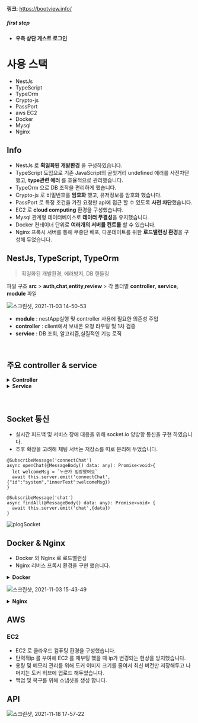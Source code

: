
**링크**: https://bootview.info/
##### first step
- **우측 상단 게스트 로그인**

# 사용 스택
- NestJs
- TypeScript
- TypeOrm
- Crypto-js
- PassPort
- aws EC2
- Docker
- Mysql
- Nginx


## Info
- NestJs 로 **획일화된 개발환경** 을 구성하였습니다.
- TypeScript 도입으로 기존 JavaScript의 골칫거리 undefined 에러를 사전차단했고, **type관련 에러** 를 효율적으로 관리했습니다.
- TypeOrm 으로 DB 조작을 편리하게 했습니다.
- Crypto-js 로 비밀번호를 **암호화** 했고, 유저정보를 암호화 했습니다.
- PassPort 로 특정 조건을 가진 요청만 api에 접근 할 수 있도록 **사전 차단**했습니다.
- EC2 로 **cloud computing** 환경을 구성했습니다.
- Mysql 관계형 데이터베이스로 **데이터 무결성**을 유지했습니다.
- Docker 컨테이너 단위로 **여러개의 서버를 컨트롤** 할 수 있습니다.
- Nginx 프록시 서버를 통해 무중단 배포, 다운데이트를 위한 **로드밸런싱 환경**을 구성해 두었습니다.


## NestJs, TypeScript, TypeOrm

> 획일화된 개발환경, 에러방지, DB 핸들링

파일 구조
**src** > **auth**,**chat**,**entity**,**review** > 각 폴더별 **controller**, **service**, **module** 파일

![스크린샷, 2021-11-03 14-50-53](https://user-images.githubusercontent.com/74460103/140015057-2d0e8441-a8f6-4547-b060-d89e03bc69c9.png)

- **module** : nestApp실행 및 controller 사용에 필요한 의존성 주입
- **controller** : client에서 보내온 요청 라우팅 및 1차 검증
- **service** : DB 조회, 알고리즘,실질적인 기능 로직


<br/>

## 주요 controller & service

<details> 

  <summary>
    <b>Controller</b>
  </summary> 

    
    
- **로그인 컨트롤러**
```
@UseGuards(AuthGuard('local'))
  @Post('login')
  async login(@Req() req, @Res() res){
    console.log('로그인 작동함')
    let loginStatus = await this.authService.login(req.body)
    res.header({Authorization:'Bearer ' + loginStatus.access_token})
    // 헤더에 엑세스 토큰 보내주기
    res.cookie('__Secure_A1',loginStatus.__Secure_A1,{
      samesite:'None',
      secure:true,
      httpOnly:true,
      maxAge:86400000,
      domain:".bootview.info",
      path:'/'
    })
    return res.status(200).send('login success');
  }
  ```
  
  <br/>
  
  - **토큰 재발급 컨트롤러**
  ```
  @Get('token')
  async ReissuanceAccessToken(@Req() req, @Res() res){
    let data = await this.authService.ReissuanceAccessToken(req)

    if(typeof(data) !== 'string'){  // 토큰이 아니라면 에러 전송 토큰 만료 에러 전송
      return res.status(401).send(data)
    }else{                          // 리턴 값이 토큰 이라면 토큰 전송
      res.header({Authorization:'Bearer ' + data})
      return res.status(200).send()
    }
  }
  ```
  
  <br/>
  
  - **닉네임 변경 컨트롤러**

```
@UseGuards(JwtAuthGuard)
  @Post('valid')
  async checkName(@Req() req, @Res() res){
    let data = await this.authService.checkName(req)
    if(data){
      res.status(200).send("변경할 수 있습니다")
    }else{
      res.status(409).send({code:"L1003",msg:"exist nickname"})
    }
  }
```
  


</details>


<details> 

  <summary>
    <b>Service</b>
  </summary> 

  
  - **로그인 서비스**
> 요약: **로그인 시 passport 에서 먼저 비밀번호가 유효한지**, 아이디가 존재하는지 검증 후 login 컨트롤러로 요청을 보낸후 다시 컨트롤러에서는 서비스로 요청을 보냄
> login service 에서는 **jwt 토큰을 생성**하고, **DB에 RefreshToken이 존재하는지 확인, 삭제, 재발급**

```
 async login(user: any){         ////////////////////// 로그인 함수
    
    let payload
    
    if(user.account === 'admin@admin.admin'){  // 관리자 인지 사용자인지 구분
      payload = {
        account:user.account,
        role:['admin']
      };
    }else{
      payload = {
        account:user.account,
        role:['user']
      };
    }
    
    let __Secure_A1 = CryptoJS.AES.encrypt(user.account, this.configService.get('PATH_REFRESH_TOKEN')).toString()

    let access_token = this.jwtService.sign(payload,{secret:this.configService.get('TOKEN_SECRET'),expiresIn:'60s'}) // 해당 토큰이 만료되면 재 로그인 필요.
    let refreshToken
    
    let due_date = new Date()
    due_date.setHours(due_date.getHours() + 9 + 24) //시차 9시간 + 토큰 유효기간 24

    // 여기까지 왔으면 db 검증 완료된 상태 토큰 만들어줌
    
    let refreshCheck = await this.tokenRepository.findOne({ where : { key :user.account, expired : 'n' } })
    
    if(!refreshCheck){  // make refresh Token if login success after not found refresh Token in database 
      refreshToken = await this.jwtService.sign(payload,{secret:this.configService.get('TOKEN_SECRET'),expiresIn:'10s'})
      await this.tokenRepository.createQueryBuilder()
      .insert()
      .into(Token)
      .values({
        key:user.account,
        token_value:refreshToken,
        expired:'n',
        due_date: due_date
      }).execute()
    } else {  // login success but expired refresh Token
      let checkExpired = new Date()
      checkExpired.setHours(checkExpired.getHours() + 9)

      if (refreshCheck.due_date < checkExpired) {
        refreshToken = await this.jwtService.sign(payload,{secret:this.configService.get('TOKEN_SECRET'),expiresIn:'24h'})
        await this.tokenRepository.createQueryBuilder()  // 토큰 만료 시키기
          .update('TOKEN')
          .set({ expired:'y' })
          .where({ expired:'n', key: user.account }) 
          .execute()
        await this.tokenRepository.createQueryBuilder()  // 새로운 리프레시 토큰 발급
          .insert()
          .into('TOKEN')
          .values({
            key: user.account,
            token_value: refreshToken,
            expired: 'n',
            due_date: due_date
          }).execute()
      }
    }
    return {
      access_token: access_token,
      account:payload.account,
      __Secure_A1:__Secure_A1
    }
  }
```

- **토큰 재발급 서비스**
> 요약: **암호화 되어있는 쿠키를 해독**해서 요청을 보낸 유저가 **누구인지 특정**한다. 그 후 DB에 해당 유저의 RefreshToken이 있는지, 만료되지는 않았는지 검증한다.
> 검증 결과 토큰이 만료되었거나, 토큰이 없다면 사전 약속된 에러코드로 클라이언트에 해당 내용을 알려준다. 
```
  async ReissuanceAccessToken (req :Request){
    let a = this.configService.get('PATH_REFRESH_TOKEN')
    let decode = CryptoJS.AES.decrypt(req.cookies.__Secure_A1, this.configService.get('PATH_REFRESH_TOKEN'))
    let userAccount = await decode.toString(CryptoJS.enc.Utf8)
    let refreshCheck = await this.tokenRepository.findOne({key:userAccount, expired:'n'})

    if(!refreshCheck){
      return {code:'L1001',message:'token expired'}
    }else{
      let access_token = this.jwtService.sign({account:userAccount},{secret:this.configService.get('TOKEN_SECRET'),expiresIn:'60s'})
      return access_token
    }
  }
```

- **닉네임 변경 서비스**
  > 요약: **validateToken 이라는 커스텀 미들웨어**로 엑세스토큰의 유효성을 우선 검증한다. 인자를 2개를 받는데 두번째 인자로 request 자체를 리턴할지, DB조회 결과를 리턴할지 정한다.
  > 토큰 검증을 마치고 **토큰이 유효하다면 DB에 접근**해 해당 유저의 닉네임을 변경한다.
  > 클라이언트에서 중복체크 버튼을 누르지 않으면 해당 요청은 보낼 수 없다.
                                               
```
    async changeNickName(req :Request):Promise<any>{
    let userData = await this.validateToken(req.headers.authorization,1)
    // this.validateToken(req.header)
    if(!userData){
      return false
    }else{
      return await this.userRepository.query(`UPDATE USER SET name = '${req.body.nickname}' WHERE id='${userData[0].id}'`)
    }
  }
```
                                               
                                               
  </details>

  </br>
  </br>
  
## Socket 통신
  - 실시간 피드백 및 서비스 장애 대응을 위해 socket.io 양방향 통신을 구현 하였습니다.
  - 추후 확장을 고려해 채팅 서버는 저장소를 따로 분리해 두었습니다.
  ```
  @SubscribeMessage('connectChat')
  async openChat(@MessageBody() data: any): Promise<void>{
    let welcomeMsg = `누군가 입장했어요`
    await this.server.emit('connectChat',{"id":"system","innerText":welcomeMsg})
  }
  
  @SubscribeMessage('chat')
  async findAll(@MessageBody() data: any): Promise<void> {
    await this.server.emit('chat',{data})
  }
  ```
![plogSocket](https://user-images.githubusercontent.com/74460103/140017823-94cff05d-a19a-4104-92da-4b2b65297347.gif)

## Docker & Nginx
- Docker 와 Nginx 로 로드밸런싱
- Nginx 리버스 프록시 환경을 구현 했습니다.

<details> 

  <summary>
    <b>Docker</b>
  </summary> 

  
- 도커 컨테이너로 메인서버와 채팅서버를 분리하여 메인서버의 부하를 조금이나마 줄였습니다.
- 도커 이미지 태그에 버전 정보를 기입해 업데이트 및, 다운데이트 관리를 용이하게 했습니다.
- 필요한 기능만 사용해 불필요한 용량을 줄이기위해서 node-alpine 버전을 사용했습니다.

```
FROM node:12-alpine
WORKDIR /usr

COPY . .

RUN npm install
RUN npm run build

WORKDIR /usr

CMD ["npm", "run", "start"]
```

</details>

  ![스크린샷, 2021-11-03 15-43-49](https://user-images.githubusercontent.com/74460103/140018859-832702f2-a2e9-4a76-9f93-c0d3b7d342a1.png)



<details> 

  <summary>
    <b>Nginx</b>
  </summary> 

- **proxy_set_header X-Forwarded-For $proxy_add_x_forwarded_for;**   client ip 식별을 위한 표준
- **proxy_set_header X-Real-IP $remote_addr;**   clinet ip 식별을 위한 옵션 변조가 불가능하다. proxy
- **proxy_pass http://127.0.0.1:8080/;**   포트 리다이렉트 옵션 location 으로 정의한 요청에 대해 명시한 포트로 리다이렉트 시켜준다.
- **proxy_set_header Host $http_host;**  http 요청의 host 헤더값을 프록시 서버의 헤더에 추가한다.
- **proxy_http_version 1.1;**   http/1.1로 통신함을 명시

  
  
- socket 으로 오는 요청은 모두 3000 포트 socket.io 서버로 전달된다.
  
```
server{
server_name bootview.info server.bootview.info
root src/index.html
listen 80;
location / {
proxy_set_header X-Forwarded-For $proxy_add_x_forwarded_for;
proxy_set_header X-Real-IP $remote_addr;
proxy_pass http://127.0.0.1:8080/;
proxy_set_header Host $http_host;
}

location ^~ /socket {
proxy_set_header X-Forwarded-For $proxy_add_x_forwarded_for;
proxy_set_header Host $http_host;
proxy_pass http://127.0.0.1:3000/socket.io/;
proxy_http_version 1.1;
proxy_set_header Upgrade $http_upgrade;
proxy_set_header Connection "upgrade";
}
```
</details>


## AWS
### EC2
- EC2 로 클라우드 컴퓨팅 환경을 구성했습니다.
- 탄력적ip 를 부여해 EC2 를 재부팅 했을 때 ip가 변경되는 현상을 방지했습니다.
- 용량 및 메모리 관리를 위해 도커 이미지 크기를 줄여서 최신 버전만 저장해두고 나머지는 도커 허브에 업로드 해두었습니다.
- 백업 및 복구를 위해 스냅샷을 생성 합니다.


## API

![스크린샷, 2021-11-18 17-57-22](https://user-images.githubusercontent.com/74460103/142383576-154c39a6-73c0-4999-9e89-984881b34ca8.png)



